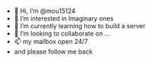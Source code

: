 - 👋 Hi, I’m @mou15124
- 👀 I’m interested in Imaginary ones
- 🌱 I’m currently learning how to build a server
- 💞️ I’m looking to collaborate on ...
- 📫 my mailbox open 24/7
- and please follow me back

<!---
mou15124/mou15124 is a ✨ special ✨ repository because its `README.md` (this file) appears on your GitHub profile.
You can click the Preview link to take a look at your changes.
--->
